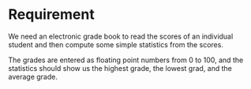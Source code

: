 # Requirement
We need an electronic grade book to read the scores of an individual student and then compute some simple statistics from the scores.

The grades are entered as floating point numbers from 0 to 100, and the statistics should show us the highest grade, the lowest grad, and the average grade.
